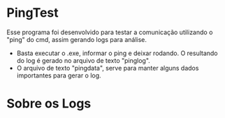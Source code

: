 # PingTest
Esse programa foi desenvolvido para testar a comunicação utilizando o "ping" do cmd, assim gerando logs para análise.

  - Basta executar o .exe, informar o ping e deixar rodando. O resultando do log é gerado no arquivo de texto "pinglog".
  - O arquivo de texto "pingdata", serve para manter alguns dados importantes para gerar o log.

# Sobre os Logs

  
